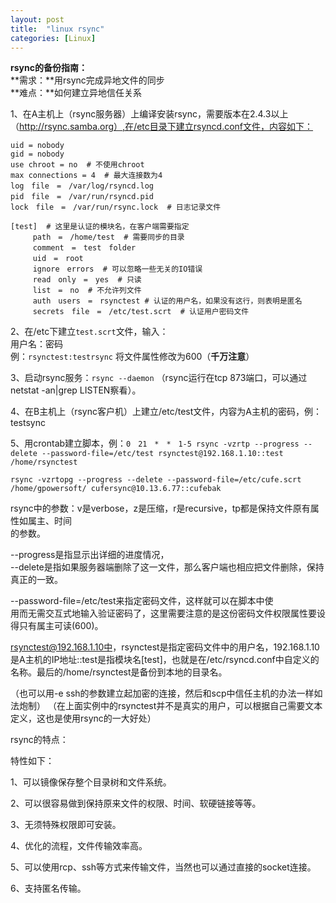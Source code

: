```yaml
---
layout: post
title:  "linux rsync"
categories: [Linux]
---
```


**rsync的备份指南：**   
**需求：**用rsync完成异地文件的同步   
**难点：**如何建立异地信任关系 

1、在A主机上（rsync服务器）上编译安装rsync，需要版本在2.4.3以上（http://rsync.samba.org）,在/etc目录下建立rsyncd.conf文件，内容如下：  
```
uid = nobody  
gid = nobody  
use chroot = no  # 不使用chroot  
max connections = 4  # 最大连接数为4 
log　file　=　/var/log/rsyncd.log  
pid　file　=　/var/run/rsyncd.pid  
lock　file　=　/var/run/rsync.lock  # 日志记录文件 

[test]  # 这里是认证的模块名，在客户端需要指定 
　　　path　=　/home/test  # 需要同步的目录 
　　　comment　=　test　folder  
　　　uid　=　root  
　　　ignore　errors  # 可以忽略一些无关的IO错误 
　　　read　only　=　yes  # 只读 
　　　list　=　no  # 不允许列文件 
　　　auth　users　=　rsynctest # 认证的用户名，如果没有这行，则表明是匿名 
　　　secrets　file　=　/etc/test.scrt  # 认证用户密码文件 
```
2、在/etc下建立`test.scrt`文件，输入：   
用户名：密码   
例：`rsynctest:testrsync` 
将文件属性修改为600（**千万注意**） 

3、启动rsync服务：`rsync --daemon` （rsync运行在tcp 873端口，可以通过netstat -an|grep LISTEN察看）。 

4、在B主机上（rsync客户机）上建立/etc/test文件，内容为A主机的密码，例： 
testsync 

5、用crontab建立脚本，例：`0　21　*　*　1-5 rsync -vzrtp --progress --delete --password-file=/etc/test rsynctest@192.168.1.10::test /home/rsynctest`  

`rsync -vzrtopg --progress --delete --password-file=/etc/cufe.scrt /home/gpowersoft/ cufersync@10.13.6.77::cufebak` 

rsync中的参数：v是verbose，z是压缩，r是recursive，tp都是保持文件原有属性如属主、时间  
的参数。  

--progress是指显示出详细的进度情况，  
--delete是指如果服务器端删除了这一文件，那么客户端也相应把文件删除，保持真正的一致。  

--password-file=/etc/test来指定密码文件，这样就可以在脚本中使  
用而无需交互式地输入验证密码了，这里需要注意的是这份密码文件权限属性要设得只有属主可读(600)。 
  
rsynctest@192.168.1.10中，rsynctest是指定密码文件中的用户名，192.168.1.10是A主机的IP地址::test是指模块名[test]，也就是在/etc/rsyncd.conf中自定义的名称。最后的/home/rsynctest是备份到本地的目录名。 

（也可以用-e ssh的参数建立起加密的连接，然后和scp中信任主机的办法一样如法炮制） 
（在上面实例中的rsynctest并不是真实的用户，可以根据自己需要文本定义，这也是使用rsync的一大好处） 

rsync的特点： 

特性如下：  

1、可以镜像保存整个目录树和文件系统。 

2、可以很容易做到保持原来文件的权限、时间、软硬链接等等。 

3、无须特殊权限即可安装。  

4、优化的流程，文件传输效率高。 

5、可以使用rcp、ssh等方式来传输文件，当然也可以通过直接的socket连接。  

6、支持匿名传输。  


